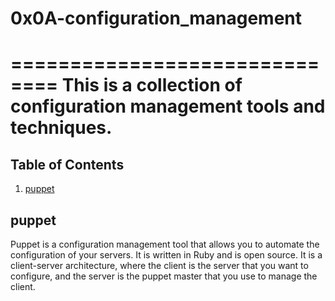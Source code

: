 # 0x0A-configuration_management

==============================
This is a collection of configuration management tools and techniques.
==============================

## Table of Contents

1. [puppet](#puppet)

## puppet

Puppet is a configuration management tool that allows you to automate the configuration of your servers. It is written in Ruby and is open source.
It is a client-server architecture, where the client is the server that you want to configure, and the server is the puppet master that you use to manage the client.
